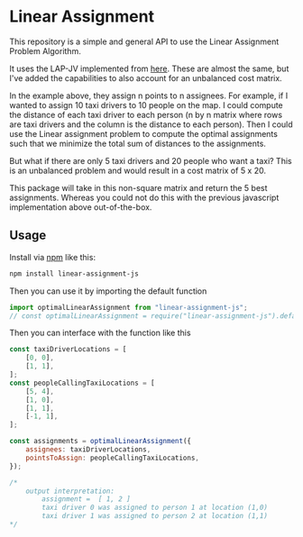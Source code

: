 # Linear Assignment

This repository is a simple and general API to use the Linear Assignment Problem Algorithm.

It uses the LAP-JV implemented from [here](https://github.com/Fil/lap-jv). These are almost the same, but
I've added the capabilities to also account for an unbalanced cost matrix.

In the example above, they assign n points to n assignees. For example, if I wanted to assign 10 taxi drivers to 10 people on the map. I could compute the distance of each taxi driver to each person (n by n matrix where rows are taxi drivers and the column is the distance to each person). Then I could use the Linear assignment problem to compute the optimal assignments such that we minimize the total sum of distances to the assignments.

But what if there are only 5 taxi drivers and 20 people who want a taxi? This is an unbalanced problem and would result in a cost matrix of 5 x 20.

This package will take in this non-square matrix and return the 5 best assignments. Whereas you could not do this with the previous javascript implementation above out-of-the-box.

## Usage

Install via [npm](https://www.npmjs.com/package/linear-assignment-js) like this:

```bash
npm install linear-assignment-js
```

Then you can use it by importing the default function

```javascript
import optimalLinearAssignment from "linear-assignment-js";
// const optimalLinearAssignment = require("linear-assignment-js").default
```

Then you can interface with the function like this

```javascript
const taxiDriverLocations = [
	[0, 0],
	[1, 1],
];
const peopleCallingTaxiLocations = [
	[5, 4],
	[1, 0],
	[1, 1],
	[-1, 1],
];

const assignments = optimalLinearAssignment({
	assignees: taxiDriverLocations,
	pointsToAssign: peopleCallingTaxiLocations,
});

/* 
	output interpretation:
		assignment =  [ 1, 2 ]
		taxi driver 0 was assigned to person 1 at location (1,0)
		taxi driver 1 was assigned to person 2 at location (1,1)
*/
```
